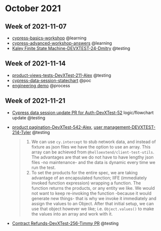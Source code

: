 # October 2021

## Week of 2021-11-07

- [cypress-basics-workshop](https://github.com/muratkeremozcan/cypress-workshop-basics) @learning
- [cypress-advanced-workshop-answers](https://github.com/muratkeremozcan/testing-workshop-cypress) @learning
- [Kaley Finite State Machine-DEVXTEST-24-Dmitry](https://github.com/helloextend/client/pull/2642) @testing

## Week of 2021-11-14

- [product-views-tests-](https://github.com/helloextend/client/pull/2652)[DevXTest-211](https://helloextend.atlassian.net/browse/DEVXTEST-211)[-Alex](https://github.com/helloextend/client/pull/2652) @testing
- [cypress-data-session-statechart](https://github.com/muratkeremozcan/cypress-data-session-statechart) @poc
- [engineering demo](https://mail.google.com/mail/u/0/#sent/KtbxLvhVcWfbKCNdJBpWQFMqWzLRzfbGSB) @process

## Week of 2021-11-21

- [Cypress data session update PR for Auth-DevXTest-52](https://github.com/helloextend/node-core/pull/6515) logic/flowchart update @testing

- [product pagination-DevXTest-542-Alex](https://github.com/helloextend/client/pull/2690#issuecomment-975958627), [user management-DEVXTEST-214-Tyler](https://github.com/helloextend/client/pull/2704#event-5664371636) @testing

  > 1. We can use `cy.intercept` to stub network data, and instead of fixture as json files we have the option to use an array. This array can be achieved from `@helloextend/client-test-utils`. The advantages are that we do not have to have lengthy json files -no maintenance- and the data is dynamic every time we run the test.
  > 2. To set the products for the entire spec, we are taking advantage of an encapsulated function; IIFE (immediately invoked function expression) wrapping a function. The function returns the products, or any entity we like. We would not want to keep re-invoking the function -because it would generate new things- that is why we invoke it immediately and assign the values to an Object. After that initial setup, we can use that object however we like; i.e. `Object.values()` to make the values into an array and work with it. 

- [Contract Refunds-DevXTest-256-Timmy PR](https://github.com/helloextend/node-core/pull/6498) @testing

